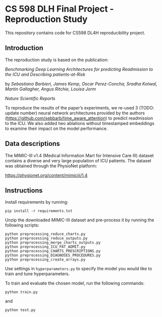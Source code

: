 # CS 598 DLH Final Project - Reproduction Study
This repository contains code for CS598 DL4H reproducibility project.

## Introduction
The reproduction study is based on the publication:

_Benchmarking Deep Learning Architectures for predicting Readmission to the ICU and Describing patients-at-Risk_

by _Sebastiano Barbieri, James Kemp, Oscar Perez-Concha, Sradha Kotwal, Martin Gallagher, Angus Ritchie, Louisa Jorm_

_Nature Scientific Reports_


To reproduce the results of the paper’s experiments, we re-used 
3 (TODO: update number) neural network architectures provided by the authors (https://github.com/sebbarb/time_aware_attention) to predict readmission to the ICU. 
We also added two ablations without timestamped embeddings to examine their impact on the model performance.

## Data descriptions
The MIMIC-III v1.4 (Medical Information Mart for Intensive Care III) dataset contains a diverse and very large population of ICU
patients. The dataset was obtained through the PhysioNet platform:

https://physionet.org/content/mimiciii/1.4

## Instructions

Install requirements by running: 
```
pip install -r requirements.txt

```

Unzip the downloaded MIMIC-III dataset and pre-process it by running the following scripts:

```
python preprocessing_reduce_charts.py
python preprocessing_reduce_outputs.py
python preprocessing_merge_charts_outputs.py
python preprocessing_ICU_PAT_ADMIT.py
python preprocessing_CHARTS_PRESCRIPTIONS.py
python preprocessing_DIAGNOSES_PROCEDURES.py
python preprocessing_create_arrays.py
```

Use settings in `hyperparameters.py` to specify the model you would like to train and tune hyperparameters.

To train and evaluate the chosen model, run the following commands:

```
python train.py
```

and

```
python test.py
```